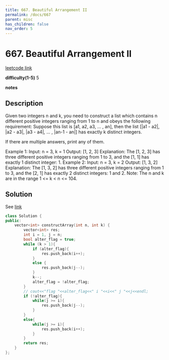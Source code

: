 ```yaml
---
title: 667. Beautiful Arrangement II
permalink: /docs/667
parent: misc
has_children: false
nav_order: 5
---
```

# 667. Beautiful Arrangement II
[leetcode link](https://leetcode.com/problems/beautiful-arrangement-ii/)

**difficulty(1-5)** 
5

**notes** 


## Description
Given two integers n and k, you need to construct a list which contains n different positive integers ranging from 1 to n and obeys the following requirement:
Suppose this list is [a1, a2, a3, ... , an], then the list [|a1 - a2|, |a2 - a3|, |a3 - a4|, ... , |an-1 - an|] has exactly k distinct integers.

If there are multiple answers, print any of them.

Example 1:
Input: n = 3, k = 1
Output: [1, 2, 3]
Explanation: The [1, 2, 3] has three different positive integers ranging from 1 to 3, and the [1, 1] has exactly 1 distinct integer: 1.
Example 2:
Input: n = 3, k = 2
Output: [1, 3, 2]
Explanation: The [1, 3, 2] has three different positive integers ranging from 1 to 3, and the [2, 1] has exactly 2 distinct integers: 1 and 2.
Note:
The n and k are in the range 1 <= k < n <= 104.
## Solution

See [link](https://leetcode.com/problems/beautiful-arrangement-ii/discuss/106948/C%2B%2B-Java-Clean-Code-4-liner)

```c++
class Solution {
public:
    vector<int> constructArray(int n, int k) {
        vector<int> res;
        int i = 1, j = n; 
        bool alter_flag = true;
        while (k > 1){
            if (alter_flag){
                res.push_back(i++);
            }
            else {
                res.push_back(j--);
            }
            k--;
            alter_flag = !alter_flag;
        }
        // cout<<"flag "<<alter_flag<<" i "<<i<<" j "<<j<<endl;
        if (!alter_flag){
            while(j >= i){
                res.push_back(j--);
            }
        }
        else{
            while(j >= i){
                res.push_back(i++);
            }
        }
        return res;
    }
};
``` 

<!-- 
Default label
{: .label }

Blue label
{: .label .label-blue }

Stable
{: .label .label-green }

New release
{: .label .label-purple }

Coming soon
{: .label .label-yellow }

Deprecated
{: .label .label-red } -->
